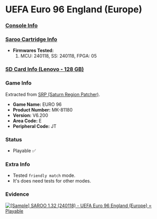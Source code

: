 # UEFA Euro 96 England (Europe)

### [Console Info](../../../../../Info/Consoles/VA13/README.md)

### [Saroo Cartridge Info](../../../../../Info/Cartridges/RetroGameParadiseStore/1.32F/README.md)

- <b>Firmwares Tested:</b>
  1. MCU: 240118, SS: 240118, FPGA: 05

### [SD Card Info (Lenovo - 128 GB)](../../../../../Info/SdCards/Lenovo/128GB/fat32/README.md)

### Game Info

Extracted from [SRP (Saturn Region Patcher)](https://segaxtreme.net/resources/saturn-region-patcher.81/download).

- <b>Game Name:</b> EURO 96
- <b>Product Number:</b> MK-81180
- <b>Version:</b> V6.200
- <b>Area Code:</b> E
- <b>Peripheral Code:</b> JT

### Status

- Playable :white_check_mark:

### Extra Info

- Tested `friendly match` mode.
- It's does need tests for other modes.

### Evidence

[![[Sample] SAROO 1.32 (240118) - UEFA Euro 96 England (Europe) = Playable](https://img.youtube.com/vi/7eV3IcJsjb4/0.jpg)](https://www.youtube.com/watch?v=7eV3IcJsjb4)
